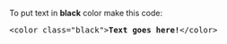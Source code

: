 To put text in <b>black</b> color make this code:
<pre>&lt;color class="black"&gt;<b>Text goes here!</b>&lt;/color&gt;</pre>
